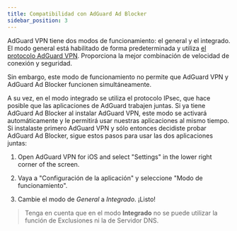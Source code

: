 ```yaml
---
title: Compatibilidad con AdGuard Ad Blocker
sidebar_position: 3
---
```


AdGuard VPN tiene dos modos de funcionamiento: el general y el integrado. El modo general está habilitado de forma predeterminada y utiliza [el protocolo AdGuard VPN](/general/adguard-vpn-protocol.mdx). Proporciona la mejor combinación de velocidad de conexión y seguridad.

Sin embargo, este modo de funcionamiento no permite que AdGuard VPN y AdGuard Ad Blocker funcionen simultáneamente.

A su vez, en el modo integrado se utiliza el protocolo IPsec, que hace posible que las aplicaciones de AdGuard trabajen juntas. Si ya tiene AdGuard Ad Blocker al instalar AdGuard VPN, este modo se activará automáticamente y le permitirá usar nuestras aplicaciones al mismo tiempo. Si instalaste primero AdGuard VPN y sólo entonces decidiste probar AdGuard Ad Blocker, sigue estos pasos para usar las dos aplicaciones juntas:

1. Open AdGuard VPN for iOS and select "Settings" in the lower right corner of the screen.

2. Vaya a "Configuración de la aplicación" y seleccione "Modo de funcionamiento".

3. Cambie el modo de *General* a *Integrado*. ¡Listo!

> Tenga en cuenta que en el modo **Integrado** no se puede utilizar la función de Exclusiones ni la de Servidor DNS.